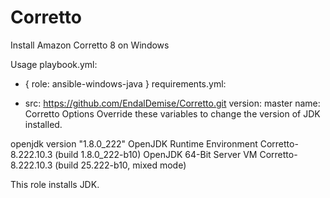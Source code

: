 # Corretto

Install Amazon Corretto 8 on Windows

Usage
playbook.yml:

- { role: ansible-windows-java }
requirements.yml:

- src: https://github.com/EndalDemise/Corretto.git
  version: master
  name: Corretto
Options
Override these variables to change the version of JDK installed.


openjdk version "1.8.0_222"
OpenJDK Runtime Environment Corretto-8.222.10.3 (build 1.8.0_222-b10)
OpenJDK 64-Bit Server VM Corretto-8.222.10.3 (build 25.222-b10, mixed mode)


This role installs JDK.
